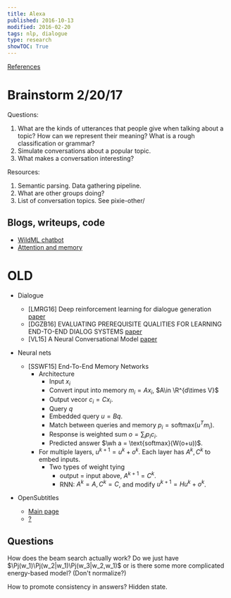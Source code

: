 ```yaml
---
title: Alexa
published: 2016-10-13
modified: 2016-02-20
tags: nlp, dialogue
type: research
showTOC: True
---
```


[References](https://docs.google.com/document/d/1OtvefjviKSSWH2gzOtYo8T_DVEwPEsI2n0kdrC8WlZI/edit)

# Brainstorm 2/20/17

Questions:

1. What are the kinds of utterances that people give when talking about a topic? How can we represent their meaning? What is a rough classification or grammar?
2. Simulate conversations about a popular topic. 
3. What makes a conversation interesting?

Resources:

1. Semantic parsing. Data gathering pipeline.
2. What are other groups doing?
3. List of conversation topics. See pixie-other/

## Blogs, writeups, code

* [WildML chatbot](http://www.wildml.com/2016/04/deep-learning-for-chatbots-part-1-introduction/)
* [Attention and memory](http://www.wildml.com/2016/01/attention-and-memory-in-deep-learning-and-nlp/)

# OLD


* Dialogue
	* [LMRG16] Deep reinforcement learning for dialogue generation [paper](https://arxiv.org/pdf/1606.01541.pdf)
	* [DGZB16] EVALUATING PREREQUISITE QUALITIES FOR LEARNING END-TO-END DIALOG SYSTEMS [paper](https://arxiv.org/pdf/1511.06931v6.pdf)
	* [VL15] A Neural Conversational Model [paper](https://arxiv.org/pdf/1506.05869.pdf)
* Neural nets
	* [SSWF15] End-To-End Memory Networks
	    * Architecture
		    * Input $x_i$
			* Convert input into memory $m_i = A x_i$, $A\in \R^{d\times V}$
			* Output vecor $c_i = C x_i$.
			* Query $q$
			* Embedded query $u=Bq$.
			* Match between queries and memory $p_i = \text{softmax}(u^Tm_i)$.
			* Response is weighted sum $o = \sum_i p_ic_i$.
			* Predicted answer $\wh a = \text{softmax}(W(o+u))$.
		* For multiple layers, $u^{k+1}=u^k + o^k$. Each layer has $A^k,C^k$ to embed inputs. 
			* Two types of weight tying
				* output = input above, $A^{k+1}=C^k$.
				* RNN: $A^k =A, C^k=C$, and modify $u^{k+1} = H u^k + o^k$.


* OpenSubtitles
	* [Main page](http://www.opensubtitles.org/en/search)
	* [?](https://datahub.io/dataset/opus/resource/e5a441a7-73d5-4f8c-a4b5-4bab42a739f2)

## Questions

How does the beam search actually work? Do we just have $\Pj(w_1)\Pj(w_2|w_1)\Pj(w_3|w_2,w_1)$ or is there some more complicated energy-based model? (Don't normalize?)

How to promote consistency in answers? Hidden state.
